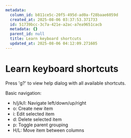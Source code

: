 ```yaml
---
metadata:
  column_id: b811ce5c-20f5-495d-ad0a-f28baae6059d
  created_at: 2025-08-06 03:37:53.371733
  id: 51739bcc-3c7a-421e-a2ac-a7ea9651cacb
  metadata: {}
  parent_id: null
  title: Learn keyboard shortcuts
  updated_at: 2025-08-06 04:12:09.271605
---
```


# Learn keyboard shortcuts

































Press 'g?' to view help dialog with all available shortcuts.

Basic navigation:
- h/j/k/l: Navigate left/down/up/right
- o: Create new item
- i: Edit selected item
- d: Delete selected item
- p: Toggle parent grouping
- H/L: Move item between columns